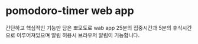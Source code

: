 # pomodoro-timer web app

간단하고 핵심적인 기능만 담은 뽀모도로 wab app
25분의 집중시간과 5분의 휴식시간으로 이루어져있으며
알림 허용시 브라우저 알림이 기능합니다.

